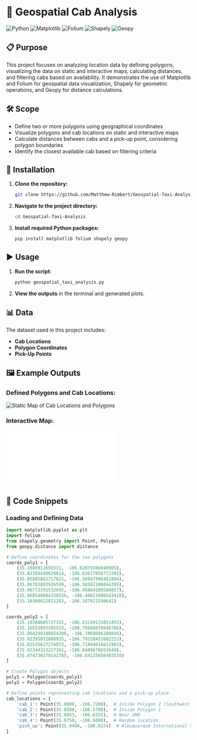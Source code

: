 # 📍 Geospatial Cab Analysis

![Python](https://img.shields.io/badge/Python-3.8+-blue.svg)
![Matplotlib](https://img.shields.io/badge/Matplotlib-3.4.2+-red.svg)
![Folium](https://img.shields.io/badge/Folium-0.12.1+-green.svg)
![Shapely](https://img.shields.io/badge/Shapely-1.7.1+-orange.svg)
![Geopy](https://img.shields.io/badge/Geopy-2.1.0+-purple.svg)

## 📋 Purpose
This project focuses on analyzing location data by defining polygons, visualizing the data on static and interactive maps, calculating distances, and filtering cabs based on availability. It demonstrates the use of Matplotlib and Folium for geospatial data visualization, Shapely for geometric operations, and Geopy for distance calculations.

## 🛠️ Scope
- Define two or more polygons using geographical coordinates
- Visualize polygons and cab locations on static and interactive maps
- Calculate distances between cabs and a pick-up point, considering polygon boundaries
- Identify the closest available cab based on filtering criteria

## 🚀 Installation
1. **Clone the repository:**
    ```bash
    git clone https://github.com/Matthew-Rimbert/Geospatial-Taxi-Analysis.git
    ```
2. **Navigate to the project directory:**
    ```bash
    cd Geospatial-Taxi-Analysis
    ```
3. **Install required Python packages:**
    ```bash
    pip install matplotlib folium shapely geopy
    ```

## ▶️ Usage
1. **Run the script:**
    ```bash
    python geospatial_taxi_analysis.py
    ```

2. **View the outputs** in the terminal and generated plots.

## 📊 Data
The dataset used in this project includes:
- **Cab Locations**
- **Polygon Coordinates**
- **Pick-Up Points**

## 🖼️ Example Outputs

### Defined Polygons and Cab Locations:
![Static Map of Cab Locations and Polygons](images/static_map_with_compass.png)

### Interactive Map:
![Interactive Map of Cab Locations and Polygons](images/interactive_map.html)

## 🧩 Code Snippets

### Loading and Defining Data
```python
import matplotlib.pyplot as plt
import folium
from shapely.geometry import Point, Polygon
from geopy.distance import distance

# Define coordinates for the two polygons
coords_poly1 = [
    (35.1046911691531, -106.62879386046905),
    (35.02388440629614, -106.63617056713393),
    (35.05805862717621, -106.56947996462094),
    (35.06703883926599, -106.56582106044395),
    (35.06773391532695, -106.49864180586857),
    (35.068548804338526, -106.49621986543428),
    (35.10309822812283, -106.587021598642)
]

coords_poly2 = [
    (35.10388605727355, -106.63249131051455),
    (35.10553893305533, -106.70566070848766),
    (35.064299180854206, -106.7869096288846),
    (35.02395052888935, -106.79328452602253),
    (35.02535627274973, -106.71844016632903),
    (35.02344323227261, -106.6409678651649),
    (35.074730379142785, -106.64125656403539)
]

# Create Polygon objects
poly1 = Polygon(coords_poly1)
poly2 = Polygon(coords_poly2)

# Define points representing cab locations and a pick-up place
cab_locations = {
    'cab_1': Point(35.0800, -106.7200),  # Inside Polygon 2 (Southwest Region)
    'cab_2': Point(35.0580, -106.5700),  # Inside Polygon 1
    'cab_3': Point(35.0853, -106.6255),  # Near UNM
    'cab_4': Point(35.0750, -106.6000),  # Random location
    'pick_up': Point(35.0494, -106.6174)  # Albuquerque International Sunport
}
```
